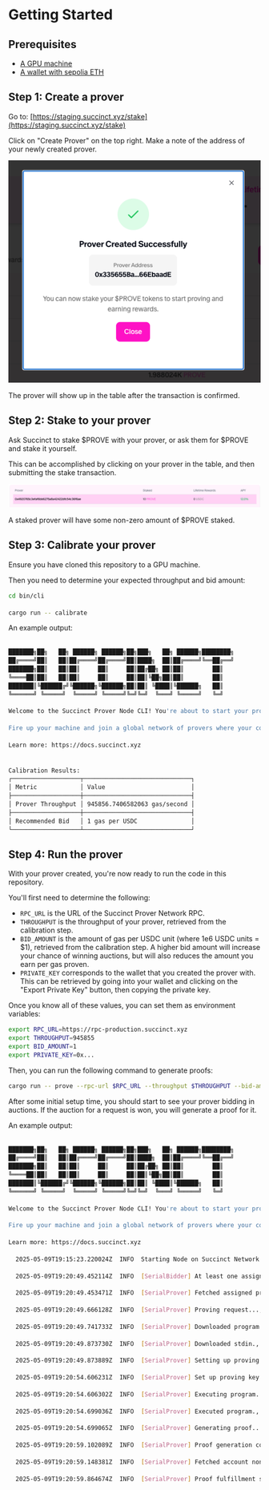 # Getting Started

## Prerequisites

- [A GPU machine](https://docs.succinct.xyz/docs/sp1/generating-proofs/hardware-acceleration)
- [A wallet with sepolia ETH](https://sepolia-faucet.pk910.de/)

## Step 1: Create a prover

Go to: [https://staging.succinct.xyz/stake](https://staging.succinct.xyz/stake)

Click on "Create Prover" on the top right. Make a note of the address of your newly created prover.

![Create Prover](./media/1-prover.png)

The prover will show up in the table after the transaction is confirmed.

## Step 2: Stake to your prover

Ask Succinct to stake $PROVE with your prover, or ask them for $PROVE and stake it yourself.

This can be accomplished by clicking on your prover in the table, and then submitting the stake
transaction.

![Stake](./media/2-staked.png)

A staked prover will have some non-zero amount of $PROVE staked.

## Step 3: Calibrate your prover

Ensure you have cloned this repository to a GPU machine.

Then you need to determine your expected throughput and bid amount:

```sh
cd bin/cli

cargo run -- calibrate
```

An example output:

```sh

███████╗██╗   ██╗ ██████╗ ██████╗██╗███╗   ██╗ ██████╗████████╗
██╔════╝██║   ██║██╔════╝██╔════╝██║████╗  ██║██╔════╝╚══██╔══╝
███████╗██║   ██║██║     ██║     ██║██╔██╗ ██║██║        ██║
╚════██║██║   ██║██║     ██║     ██║██║╚██╗██║██║        ██║
███████║╚██████╔╝╚██████╗╚██████╗██║██║ ╚████║╚██████╗   ██║
╚══════╝ ╚═════╝  ╚═════╝ ╚═════╝╚═╝╚═╝  ╚═══╝ ╚═════╝   ╚═╝

Welcome to the Succinct Prover Node CLI! You're about to start your proving journey.

Fire up your machine and join a global network of provers where your compute helps prove the world's software.

Learn more: https://docs.succinct.xyz


Calibration Results:
┌───────────────────┬──────────────────────────────┐
│ Metric            │ Value                        │
├───────────────────┼──────────────────────────────┤
│ Prover Throughput │ 945856.7406582063 gas/second │
├───────────────────┼──────────────────────────────┤
│ Recommended Bid   │ 1 gas per USDC               │
└───────────────────┴──────────────────────────────┘
```

## Step 4: Run the prover

With your prover created, you're now ready to run the code in this repository.

You'll first need to determine the following:

- `RPC_URL` is the URL of the Succinct Prover Network RPC.
- `THROUGHPUT` is the throughput of your prover, retrieved from the calibration step.
- `BID_AMOUNT` is the amount of gas per USDC unit (where 1e6 USDC units = $1), retrieved from the calibration
  step. A higher bid amount will increase your chance of winning auctions, but will also reduces the
  amount you earn per gas proven.
- `PRIVATE_KEY` corresponds to the wallet that you created the prover with. This can be retrieved by
going into your wallet and clicking on the "Export Private Key" button, then copying the private key.

Once you know all of these values, you can set them as environment variables:

```sh
export RPC_URL=https://rpc-production.succinct.xyz
export THROUGHPUT=945855
export BID_AMOUNT=1
export PRIVATE_KEY=0x...
```

Then, you can run the following command to generate proofs:

```sh
cargo run -- prove --rpc-url $RPC_URL --throughput $THROUGHPUT --bid-amount $BID_AMOUNT --private-key $PRIVATE_KEY
```

After some initial setup time, you should start to see your prover bidding in auctions. If the
auction for a request is won, you will generate a proof for it.

An example output:

```sh

███████╗██╗   ██╗ ██████╗ ██████╗██╗███╗   ██╗ ██████╗████████╗
██╔════╝██║   ██║██╔════╝██╔════╝██║████╗  ██║██╔════╝╚══██╔══╝
███████╗██║   ██║██║     ██║     ██║██╔██╗ ██║██║        ██║
╚════██║██║   ██║██║     ██║     ██║██║╚██╗██║██║        ██║
███████║╚██████╔╝╚██████╗╚██████╗██║██║ ╚████║╚██████╗   ██║
╚══════╝ ╚═════╝  ╚═════╝ ╚═════╝╚═╝╚═╝  ╚═══╝ ╚═════╝   ╚═╝

Welcome to the Succinct Prover Node CLI! You're about to start your proving journey.

Fire up your machine and join a global network of provers where your compute helps prove the world's software.

Learn more: https://docs.succinct.xyz

  2025-05-09T19:15:23.220024Z  INFO  Starting Node on Succinct Network..., wallet: 0xCe0cB82A21C929B5070067BDa715E169eb10CABb, rpc: https://rpc-production.succinct.xyz, throughput: 10000000, bid_amount: 1

  2025-05-09T19:20:49.452114Z  INFO  [SerialBidder] At least one assigned proof request found. Skipping the bidding process for now.

  2025-05-09T19:20:49.453471Z  INFO  [SerialProver] Fetched assigned proof requests., count: 1

  2025-05-09T19:20:49.666128Z  INFO  [SerialProver] Proving request..., request_id: a56e3565919cb373636718c4f78d44dbe3d0af82444d96485248fda3d87e6c3e, vk_hash: 0018b32c74d38cdbbcf62bd30414e413fdd5553ed5d33e9ea432a11d6d7ebcf8, version: sp1-v4.0.0-rc.3, mode: 2, strategy: 3, requester: fe9d83abedfd94a50959a6ffbc362bf58879f8a7, tx_hash: f0540a895c53d04292086adc21b27790431de7739a94a4d6647ab37529471b69, program_uri: https://artifacts.production.succinct.xyz/programs/artifact_01jmds7qsae29tmkgrv0hhdgh3, stdin_uri: https://artifacts.production.succinct.xyz/stdins/artifact_01jtv7tm61fjsae9cxea76h46p, cycle_limit: 1249, created_at: 1746818388, created_at_utc: 2025-05-09 19:19:48 UTC, deadline: 1746818688, deadline_utc: 2025-05-09 19:24:48 UTC

  2025-05-09T19:20:49.741733Z  INFO  [SerialProver] Downloaded program., program_size: 106052, artifact_id: 61727469666163745f30316a6d647337717361653239746d6b67727630686864676833

  2025-05-09T19:20:49.873730Z  INFO  [SerialProver] Downloaded stdin., stdin_size: 8, artifact_id: 61727469666163745f30316a747637746d3631666a7361653963786561373668343670

  2025-05-09T19:20:49.873889Z  INFO  [SerialProver] Setting up proving key...

  2025-05-09T19:20:54.606231Z  INFO  [SerialProver] Set up proving key., duration: 4.732347794

  2025-05-09T19:20:54.606302Z  INFO  [SerialProver] Executing program...

  2025-05-09T19:20:54.699036Z  INFO  [SerialProver] Executed program., duration: 0.092730615, cycles: 1249

  2025-05-09T19:20:54.699065Z  INFO  [SerialProver] Generating proof...

  2025-05-09T19:20:59.102089Z  INFO  [SerialProver] Proof generation complete., duration: 4.40300406, cycles: 1249

  2025-05-09T19:20:59.148381Z  INFO  [SerialProver] Fetched account nonce., nonce: 219

  2025-05-09T19:20:59.864674Z  INFO  [SerialProver] Proof fulfillment submitted., request_id: a56e3565919cb373636718c4f78d44dbe3d0af82444d96485248fda3d87e6c3e, proof_size: 1315535
```